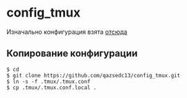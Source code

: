 # config_tmux

Изначально конфигурация взята [отсюда](https://github.com/gpakosz/.tmux)

## Копирование конфигурации

```
$ cd
$ git clone https://github.com/qazsedc13/config_tmux.git
$ ln -s -f .tmux/.tmux.conf
$ cp .tmux/.tmux.conf.local .
```


